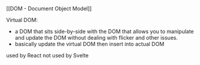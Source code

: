 [[DOM - Document Object Model]]

Virtual DOM:
- a DOM that sits side-by-side with the DOM that allows you to manipulate and update the DOM without dealing with flicker and other issues.
- basically update the virtual DOM then insert into actual DOM

used by React
not used by Svelte